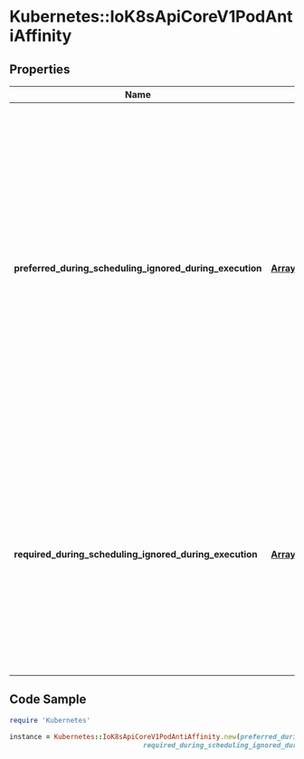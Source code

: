 # Kubernetes::IoK8sApiCoreV1PodAntiAffinity

## Properties

Name | Type | Description | Notes
------------ | ------------- | ------------- | -------------
**preferred_during_scheduling_ignored_during_execution** | [**Array&lt;IoK8sApiCoreV1WeightedPodAffinityTerm&gt;**](IoK8sApiCoreV1WeightedPodAffinityTerm.md) | The scheduler will prefer to schedule pods to nodes that satisfy the anti-affinity expressions specified by this field, but it may choose a node that violates one or more of the expressions. The node that is most preferred is the one with the greatest sum of weights, i.e. for each node that meets all of the scheduling requirements (resource request, requiredDuringScheduling anti-affinity expressions, etc.), compute a sum by iterating through the elements of this field and adding \&quot;weight\&quot; to the sum if the node has pods which matches the corresponding podAffinityTerm; the node(s) with the highest sum are the most preferred. | [optional] 
**required_during_scheduling_ignored_during_execution** | [**Array&lt;IoK8sApiCoreV1PodAffinityTerm&gt;**](IoK8sApiCoreV1PodAffinityTerm.md) | If the anti-affinity requirements specified by this field are not met at scheduling time, the pod will not be scheduled onto the node. If the anti-affinity requirements specified by this field cease to be met at some point during pod execution (e.g. due to a pod label update), the system may or may not try to eventually evict the pod from its node. When there are multiple elements, the lists of nodes corresponding to each podAffinityTerm are intersected, i.e. all terms must be satisfied. | [optional] 

## Code Sample

```ruby
require 'Kubernetes'

instance = Kubernetes::IoK8sApiCoreV1PodAntiAffinity.new(preferred_during_scheduling_ignored_during_execution: null,
                                 required_during_scheduling_ignored_during_execution: null)
```


